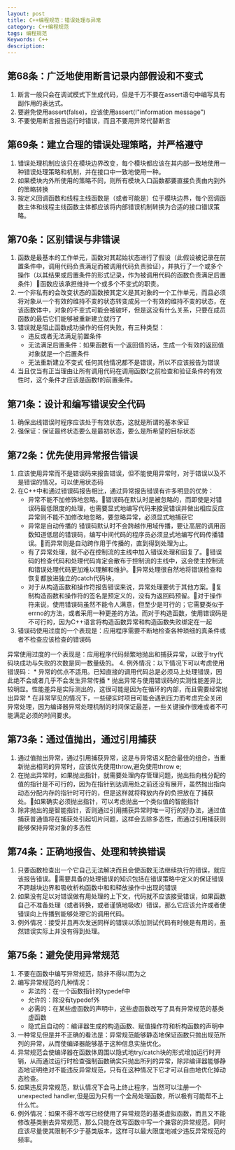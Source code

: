 ```yaml
---
layout: post
title: C++编程规范：错误处理与异常
category: C++编程规范
tags: 编程规范
Keywords: C++
description:
---
```

## 第68条：广泛地使用断言记录内部假设和不变式
1. 断言一般只会在调试模式下生成代码，但是千万不要在assert语句中编写具有副作用的表达式。
2. 要避免使用assert(false)，应该使用assert(!"information message")
3. 不要使用断言报告运行时错误，而且不要用异常代替断言
## 第69条：建立合理的错误处理策略，并严格遵守
1. 错误处理机制应该只在模块边界改变，每个模块都应该在其内部一致地使用一种错误处理策略和机制，并在接口中一致地使用一种。
2. 如果模块内外所使用的策略不同，则所有模块入口函数都要直接负责由内到外的策略转换
3. 按定义回调函数和线程主线函数是（或者可能是）位于模块边界，每个回调函数主体和线程主线函数主体都应该将内部错误机制转换为合适的接口错误策略。
## 第70条：区别错误与非错误
1. 函数是最基本的工作单元，函数对其起始状态进行了假设（此假设被记录在前置条件中，调用代码负责满足而被调用代码负责验证），并执行了一个或多个操作（以其结果或后置条件的形式记录，作为被调用代码的函数负责满足后置条件）函数应该承担维持一个或多个不变式的职责。
2. 一个非私有的会改变状态的函数按其定义是其对象的一个工作单元，而且必须将对象从一个有效的维持不变的状态转变成另一个有效的维持不变的状态，在该函数体中，对象的不变式可能会被破坏，但是这没有什么关系，只要在成员函数的最后它们能够被重新建立就行了
3. 错误就是阻止函数成功操作的任何失败，有三种类型：
    * 违反或者无法满足前置条件
    * 无法满足后置条件：如果函数有一个返回值的话，生成一个有效的返回值对象就是一个后置条件
    * 无法重新建立不变式
任何其他情况都不是错误，所以不应该报告为错误
4. 当且仅当有正当理由让所有调用代码在调用函数f之前检查和验证条件的有效性时，这个条件才应该是函数f的前置条件。
## 第71条：设计和编写错误安全代码
1. 确保出线错误时程序应该处于有效状态，这就是所谓的基本保证
2. 强保证：保证最终状态要么是最初状态，要么是所希望的目标状态
## 第72条：优先使用异常报告错误
1. 应该使用异常而不是错误码来报告错误，但不能使用异常时，对于错误以及不是错误的情况，可以使用状态码
2. 在C++中和通过错误码报告相比，通过异常报告错误有许多明显的优势：
    * 异常不能不加修饰地忽略。错误码在默认时是被忽略的，而即使是对错误码最低限度的处理，也需要显式地编写代码来接受错误并做出相应反应
异常则不能不加修改地忽略，要忽略异常，必须显式地捕获它
    * 异常是自动传播的
错误码默认时不会跨越作用域传播，要让高层的调用函数知道低层的错误码，编写中间代码的程序员必须显式地编写代码传播错误。而异常则是自动跨作用于传播的，直到得到处理为止。
    * 有了异常处理，就不必在控制流的主线中加入错误处理和回复了。错误码的检查代码和处理代码肯定会散布于控制流的主线中，这会使主控制流和错误处理代码更加难以理解和维护。异常处理很自然地将错误检查和恢复都放进独立的catch代码块，
    * 对于从构造函数和操作符报告错误来说，异常处理要优于其他方案。复制构造函数和操作符的签名是预定义的，没有为返回码预留。对于操作符来说，使用错误码虽然不能令人满意，但至少是可行的；它需要类似于errno的方法，或者采用一种更差的方法。而对于构造函数，使用错误码是不可行的，因为C++语言将构造函数异常和构造函数失败绑定在一起
3. 错误码使用过度的一个表现是：应用程序需要不断地检查各种琐细的真条件或者不检查应该检查的错误码

异常使用过度的一个表现是：应用程序代码频繁地抛出和捕获异常，以致于try代码块成功与失败的次数是同一数量级的。
4. 例外情况：以下情况下可以考虑使用错误码：
    * 异常的优点不适用。已知直接的调用代码总是必须马上处理错误，因此绝不会或者几乎不会发生异常传播
    * 抛出异常与使用错误码的实测性能差异比较明显。性能差异是实际测出的，这很可能是因为在循环的内部，而且需要经常抛出异常
    * 在非常罕见的情况下，一些硬实时项目可能会遇到压力而考虑完全关闭异常处理，因为编译器异常处理机制的时间保证最差，一些关键操作很难或者不可能满足必须的时间要求。
## 第73条：通过值抛出，通过引用捕获
1. 通过值抛出异常，通过引用捕获异常，这是与异常语义配合最佳的组合，当重新抛出相同的异常时，应该优先使用throw,避免使用throw e;
2. 在抛出异常时，如果抛出指针，就需要处理内存管理问题，抛出指向栈分配的值的指针是不可行的，因为在指针到达调用处之前还没有展开，虽然抛出指向动态分配内存的指针时可行的，但是这样就将释放内存的负担放在了捕获处。如果确实必须抛出指针，可以考虑抛出一个类似值的智能指针
3. 除非抛出的是智能指针，否则通过引用捕获异常时唯一可行的好办法，通过值捕获普通值将在捕获处引起切片问题，这样会去除多态性，而通过引用捕获则能够保持异常对象的多态性
## 第74条：正确地报告、处理和转换错误
1. 只要函数检查出一个它自己无法解决而且会使函数无法继续执行的错误，就应该报告错误。需要具备的处理错误的知识包括在错误策略中定义的保证错误不跨越块边界和吸收析构函数中和和释放操作中出现的错误
2. 如果没有足以对错误做有用处理的上下文，代码就不应该接受错误，如果函数自己不准备处理（或者转换，或者谨慎地吸收）错误，那么它应该允许或者使错误向上传播到能够处理它的调用代码。
3. 例外情况：接受并且再次发送同样的错误以添加测试代码有时候是有用的，虽然错误实际上并没有得到处理。
## 第75条：避免使用异常规范
1. 不要在函数中编写异常规范，除非不得以而为之
2. 编写异常规范的几种情况：
    * 非法的：在一个函数指针的typedef中
    * 允许的：除没有typedef外
    * 必需的：在某些虚函数的声明中，这些虚函数改写了具有异常规范的基类虚函数
    * 隐式且自动的：编译器生成的构造函数、赋值操作符和析构函数的声明中
3. 一种常见但是并不正确的看法是：异常规范能够静态地保证函数只抛出规范所列的异常，从而使编译器能够基于这种信息实施优化。
4. 异常规范会使编译器在函数体周围以隐式地try/catch块的形式增加运行时开销，从而通过运行时检查强制函数确实只抛出所列的异常，除非编译器能够静态地证明绝对不能违反异常规范，只有在这种情况下它才可以自由地优化掉动态检查。
5. 如果违反异常规范，默认情况下会马上终止程序，当然可以注册一个unexpected handler,但是因为只有一个全局处理函数，所以极有可能帮不上什么忙。
6. 例外情况：如果不得不改写已经使用了异常规范的基类虚拟函数，而且又不能修改基类删去异常规范，那么只能在改写函数中写一个兼容的异常规范，同时应该尽量使其限制不少于基类版本，这样可以最大限度地减少违反异常规范的频率。
